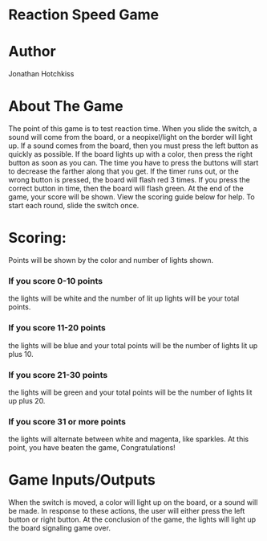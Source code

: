 # Reaction Speed Game

# Author
Jonathan Hotchkiss

# About The Game
The point of this game is to test reaction time. When you slide the switch, a sound will come from the board, or a neopixel/light on the border will light up. If a sound comes from the board, then you must press the left button as quickly as possible. If the board lights up with a color, then press the right button as soon as you can. The time you have to press the buttons will start to decrease the farther along that you get. If the timer runs out, or the wrong button is pressed, the board will flash red 3 times. If you press the correct button in time, then the board will flash green. At the end of the game, your score will be shown. View the scoring guide below for help. To start each round, slide the switch once.

# Scoring:
Points will be shown by the color and number of lights shown. 
### If you score 0-10 points
the lights will be white and the number of lit up lights will be your total points.
### If you score 11-20 points
the lights will be blue and your total points will be the number of lights lit up plus 10.
### If you score 21-30 points
the lights will be green and your total points will be the number of lights lit up plus 20.
### If you score 31 or more points
the lights will alternate between white and magenta, like sparkles. At this point, you have beaten the game, Congratulations!

# Game Inputs/Outputs
When the switch is moved, a color will light up on the board, or a sound will be made. In response to these actions, the user will either press the left button or right button. At the conclusion of the game, the lights will light up the board signaling game over.
